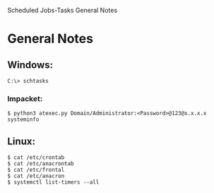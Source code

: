 Scheduled Jobs-Tasks General Notes

# General Notes

## Windows: 
```
C:\> schtasks
```
### Impacket: 
```
$ python3 atexec.py Domain/Administrator:<Password>@123@x.x.x.x systeminfo
```

## Linux: 
```
$ cat /etc/crontab
$ cat /etc/anacrontab
$ cat /etc/frontal
$ cat /etc/anacron
$ systemctl list-timers --all
```